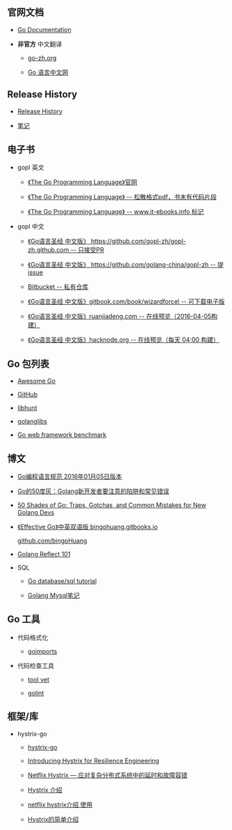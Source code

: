 
## 官网文档

- [Go Documentation](https://golang.org/doc/)

- **非官方** 中文翻译

	+ [go-zh.org](https://go-zh.org/doc/)

	+ [Go 语言中文网](http://docscn.studygolang.com/doc/)

## Release History

- [Release History](https://golang.org/doc/devel/release.html)

- [笔记](release.md)

## 电子书

- gopl 英文

	+ [《The Go Programming Language》官网](http://www.gopl.io)

	+ [《The Go Programming Language》 -- 松散格式pdf，书末有代码片段](https://ebooks-it.org/0134190440-ebook.htm)<br/>

	+ [《The Go Programming Language》 -- www.it-ebooks.info 标记](http://download.csdn.net/download/vanridin/9444684)<br/>

- gopl 中文

	+ [《Go语言圣经 中文版》 https://github.com/gopl-zh/gopl-zh.github.com -- 只接受PR](https://github.com/gopl-zh/gopl-zh.github.com)

	+ [《Go语言圣经 中文版》 https://github.com/golang-china/gopl-zh -- 提 issue](https://github.com/golang-china/gopl-zh)

	+ [Bitbucket -- 私有仓库](https://bitbucket.org/golang-china/gopl-zh/wiki/Home)

	+ [《Go语言圣经 中文版》gitbook.com/book/wizardforcel -- 可下载电子版](https://www.gitbook.com/book/wizardforcel/gopl-zh/details)

	+ [《Go语言圣经 中文版》ruanjiadeng.com -- 在线预览（2016-04-05构建）](https://docs.ruanjiadeng.com/gopl-zh/)

	+ [《Go语言圣经 中文版》hacknode.org -- 在线预览（每天 04:00 构建）](https://docs.hacknode.org/gopl-zh/)


## Go 包列表

- [Awesome Go](http://awesome-go.com/)

- [GitHub](https://github.com/avelino/awesome-go)

- [libhunt](https://go.libhunt.com/)

- [golanglibs](https://golanglibs.com/)

- [Go web framework benchmark](https://github.com/smallnest/go-web-framework-benchmark)


## 博文

- [Go编程语言规范 2016年01月05日版本](http://ilovers.sinaapp.com/doc/golang-specification.html)

- [Go的50度灰：Golang新开发者要注意的陷阱和常见错误](http://colobu.com/2015/09/07/gotchas-and-common-mistakes-in-go-golang/)

- [50 Shades of Go: Traps, Gotchas, and Common Mistakes for New Golang Devs](http://devs.cloudimmunity.com/gotchas-and-common-mistakes-in-go-golang/)

- [《Effective Go》中英双语版 bingohuang.gitbooks.io](https://bingohuang.gitbooks.io/effective-go-zh-en/content)
	
	[github.com/bingoHuang](https://github.com/bingoHuang/effective-go-zh-en)

- [Golang Reflect 101](http://kosl90.github.io/golang-reflect-101)

- SQL

	+ [Go database/sql tutorial](http://go-database-sql.org/)
	
	+ [Golang Mysql笔记](http://www.jianshu.com/p/340eb943be2e)

## Go 工具

- 代码格式化

	+ [goimports](https://github.com/golang/tools/tree/master/cmd/goimports)

- 代码检查工具

	+ [tool vet](https://golang.org/cmd/vet/)

	+ [golint](github.com/golang/lint/golint)

## 框架/库

- hystrix-go

	+ [hystrix-go](https://github.com/afex/hystrix-go)

	+ [Introducing Hystrix for Resilience Engineering](http://techblog.netflix.com/2012/11/hystrix.html)

	+ [Netflix Hystrix — 应对复杂分布式系统中的延时和故障容错](http://www.infoq.com/cn/news/2013/01/netflix-hystrix-fault-tolerance)

	+ [Hystrix 介绍](https://yq.aliyun.com/articles/71094)

	+ [netflix hystrix介绍 使用](http://www.jianshu.com/p/a4367fc05c5d)

	+ [Hystrix的简单介绍](http://blog.csdn.net/supercrsky/article/details/49099757)

